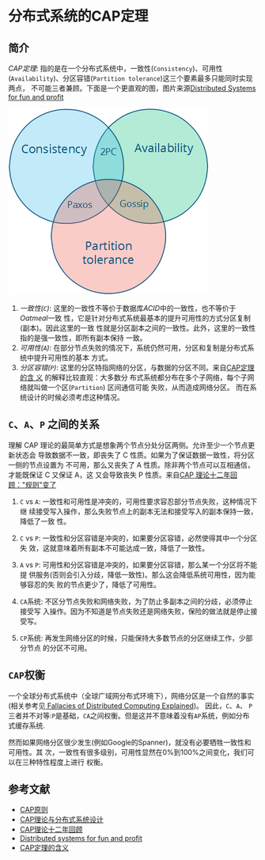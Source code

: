 # 分布式系统的CAP定理
## 简介
*CAP定理*: 指的是在一个分布式系统中，一致性(`Consistency`)、可用性
(`Availability`)、分区容错(`Partition tolerance`)这三个要素最多只能同时实现两点，
不可能三者兼顾。下面是一个更直观的图，图片来源[Distributed Systems for fun and profit](http://book.mixu.net/distsys/abstractions.html)

![图2-1](CAP.png)

1. *一致性(`C`)*: 这里的一致性不等价于数据库*ACID*中的一致性，也不等价于*Oatmeal*一致
   性，它是针对分布式系统最基本的提升可用性的方式分区复制(副本)。因此这里的一致
   性就是分区副本之间的一致性。此外，这里的一致性指的是强一致性，即所有副本保持
   一致。
1. *可用性(`A`)*: 在部分节点失败的情况下，系统仍然可用，分区和复制是分布式系统中提升可用性的基本
   方式。
1. *分区容错(`P`)*: 这里的分区特指网络的分区，与数据的分区不同。来自[CAP定理的含
   义](http://www.ruanyifeng.com/blog/2018/07/cap.html) 的解释比较直观：大多数分
   布式系统都分布在多个子网络，每个子网络就叫做一个区(`Partition`) 区间通信可能
   失败，从而造成网络分区。 而在系统设计的时候必须考虑这种情况。

## `C`、`A`、`P` 之间的关系
理解 CAP 理论的最简单方式是想象两个节点分处分区两侧。允许至少一个节点更新状态会
导致数据不一致，即丧失了 C 性质。如果为了保证数据一致性，将分区一侧的节点设置为
不可用，那么又丧失了 A 性质。除非两个节点可以互相通信，才能既保证 C 又保证 A，这
又会导致丧失 P 性质。来自[CAP 理论十二年回顾："规则"变了](https://www.infoq.cn/article/cap-twelve-years-later-how-the-rules-have-changed/)

1. `C` vs `A`: 一致性和可用性是冲突的，可用性要求容忍部分节点失败，这种情况下继
   续接受写入操作，那么失败节点上的副本无法和接受写入的副本保持一致，降低了一致
   性。
1. `C` vs `P`: 一致性和分区容错是冲突的，如果要分区容错，必然使得其中一个分区失
   效，这就意味着所有副本不可能达成一致，降低了一致性。
1. `A` vs `P`: 可用性和分区容错是冲突的，如果要分区容错，那么某一个分区将不能提
   供服务(否则会引入分歧，降低一致性)。那么这会降低系统可用性，因为能够容忍的失
   败的节点更少了，降低了可用性。
   

1. `CA`系统: 不区分节点失败和网络失败，为了防止多副本之间的分歧，必须停止接受写
   入操作。因为不知道是节点失败还是网络失败，保险的做法就是停止接受写。
1. `CP`系统: 再发生网络分区的时候，只能保持大多数节点的分区继续工作，少部分节点
   的分区不可用。

## `CAP`权衡
一个全球分布式系统中（全球广域网分布式环境下），网络分区是一个自然的事实(相关参考见[ Fallacies of Distributed Computing
Explained](http://www.rgoarchitects.com/Files/fallacies.pdf))。 因此，`C`、`A`、
`P`三者并不对等:`P`是基础，`CA`之间权衡。但是这并不意味着没有`AP`系统，例如分布
式缓存系统.

然而如果网络分区很少发生(例如Google的Spanner)，就没有必要牺牲一致性和可用性。其
次，一致性有很多级别，可用性显然在0%到100%之间变化，我们可以在三种特性程度上进行
权衡。

## 参考文献
+ [CAP原则](https://baike.baidu.com/item/CAP%E5%8E%9F%E5%88%99/5712863?fr=aladdin)
+ [CAP理论与分布式系统设计](https://mp.weixin.qq.com/s/gV7DqSgSkz_X56p2X_x_cQ)
+ [CAP理论十二年回顾](https://www.infoq.cn/article/cap-twelve-years-later-how-the-rules-have-changed/)
+ [Distributed systems for fun and profit](http://book.mixu.net/distsys/abstractions.html)
+ [CAP定理的含义](http://www.ruanyifeng.com/blog/2018/07/cap.html)
